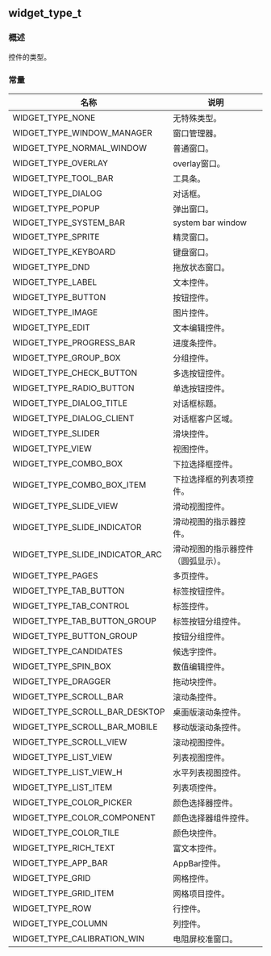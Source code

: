 ## widget\_type\_t
### 概述
 控件的类型。
### 常量
<p id="widget_type_t_consts">

| 名称 | 说明 | 
| -------- | ------- | 
| WIDGET\_TYPE\_NONE | 无特殊类型。 |
| WIDGET\_TYPE\_WINDOW\_MANAGER | 窗口管理器。 |
| WIDGET\_TYPE\_NORMAL\_WINDOW | 普通窗口。 |
| WIDGET\_TYPE\_OVERLAY | overlay窗口。 |
| WIDGET\_TYPE\_TOOL\_BAR | 工具条。 |
| WIDGET\_TYPE\_DIALOG | 对话框。 |
| WIDGET\_TYPE\_POPUP | 弹出窗口。 |
| WIDGET\_TYPE\_SYSTEM\_BAR | system bar window |
| WIDGET\_TYPE\_SPRITE | 精灵窗口。 |
| WIDGET\_TYPE\_KEYBOARD | 键盘窗口。 |
| WIDGET\_TYPE\_DND | 拖放状态窗口。 |
| WIDGET\_TYPE\_LABEL | 文本控件。 |
| WIDGET\_TYPE\_BUTTON | 按钮控件。 |
| WIDGET\_TYPE\_IMAGE | 图片控件。 |
| WIDGET\_TYPE\_EDIT | 文本编辑控件。 |
| WIDGET\_TYPE\_PROGRESS\_BAR | 进度条控件。 |
| WIDGET\_TYPE\_GROUP\_BOX | 分组控件。 |
| WIDGET\_TYPE\_CHECK\_BUTTON | 多选按钮控件。 |
| WIDGET\_TYPE\_RADIO\_BUTTON | 单选按钮控件。 |
| WIDGET\_TYPE\_DIALOG\_TITLE | 对话框标题。 |
| WIDGET\_TYPE\_DIALOG\_CLIENT | 对话框客户区域。 |
| WIDGET\_TYPE\_SLIDER | 滑块控件。 |
| WIDGET\_TYPE\_VIEW | 视图控件。 |
| WIDGET\_TYPE\_COMBO\_BOX | 下拉选择框控件。 |
| WIDGET\_TYPE\_COMBO\_BOX\_ITEM | 下拉选择框的列表项控件。 |
| WIDGET\_TYPE\_SLIDE\_VIEW | 滑动视图控件。 |
| WIDGET\_TYPE\_SLIDE\_INDICATOR | 滑动视图的指示器控件。 |
| WIDGET\_TYPE\_SLIDE\_INDICATOR\_ARC | 滑动视图的指示器控件（圆弧显示）。 |
| WIDGET\_TYPE\_PAGES | 多页控件。 |
| WIDGET\_TYPE\_TAB\_BUTTON | 标签按钮控件。 |
| WIDGET\_TYPE\_TAB\_CONTROL | 标签控件。 |
| WIDGET\_TYPE\_TAB\_BUTTON\_GROUP | 标签按钮分组控件。 |
| WIDGET\_TYPE\_BUTTON\_GROUP | 按钮分组控件。 |
| WIDGET\_TYPE\_CANDIDATES | 候选字控件。 |
| WIDGET\_TYPE\_SPIN\_BOX | 数值编辑控件。 |
| WIDGET\_TYPE\_DRAGGER | 拖动块控件。 |
| WIDGET\_TYPE\_SCROLL\_BAR | 滚动条控件。 |
| WIDGET\_TYPE\_SCROLL\_BAR\_DESKTOP | 桌面版滚动条控件。 |
| WIDGET\_TYPE\_SCROLL\_BAR\_MOBILE | 移动版滚动条控件。 |
| WIDGET\_TYPE\_SCROLL\_VIEW | 滚动视图控件。 |
| WIDGET\_TYPE\_LIST\_VIEW | 列表视图控件。 |
| WIDGET\_TYPE\_LIST\_VIEW\_H | 水平列表视图控件。 |
| WIDGET\_TYPE\_LIST\_ITEM | 列表项控件。 |
| WIDGET\_TYPE\_COLOR\_PICKER | 颜色选择器控件。 |
| WIDGET\_TYPE\_COLOR\_COMPONENT | 颜色选择器组件控件。 |
| WIDGET\_TYPE\_COLOR\_TILE | 颜色块控件。 |
| WIDGET\_TYPE\_RICH\_TEXT | 富文本控件。 |
| WIDGET\_TYPE\_APP\_BAR | AppBar控件。 |
| WIDGET\_TYPE\_GRID | 网格控件。 |
| WIDGET\_TYPE\_GRID\_ITEM | 网格项目控件。 |
| WIDGET\_TYPE\_ROW | 行控件。 |
| WIDGET\_TYPE\_COLUMN | 列控件。 |
| WIDGET\_TYPE\_CALIBRATION\_WIN | 电阻屏校准窗口。 |
